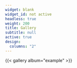 ```yaml
---
widget: blank
widget_id: not active
headless: true
weight: 200
title: Gallery
subtitle: null
active: true
design:
  columns: "2"
---
```


{{< gallery album="example" >}}
